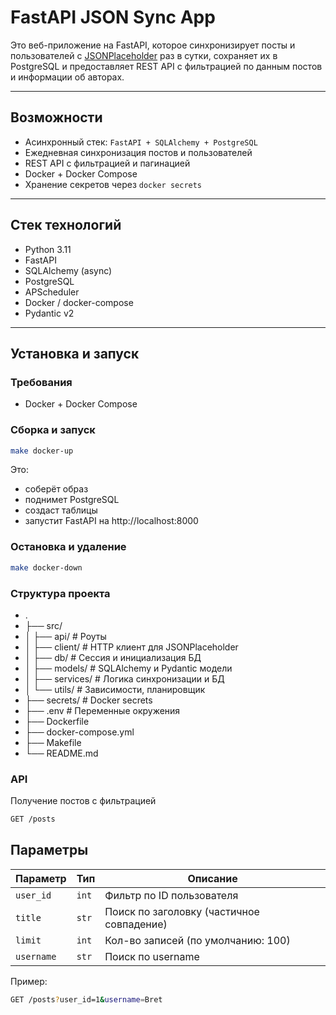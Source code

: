 # FastAPI JSON Sync App

Это веб-приложение на FastAPI, которое синхронизирует посты и пользователей с [JSONPlaceholder](https://jsonplaceholder.typicode.com) раз в сутки, сохраняет их в PostgreSQL и предоставляет REST API с фильтрацией по данным постов и информации об авторах.

---

## Возможности

- Асинхронный стек: `FastAPI + SQLAlchemy + PostgreSQL`
- Ежедневная синхронизация постов и пользователей
- REST API с фильтрацией и пагинацией
- Docker + Docker Compose
- Хранение секретов через `docker secrets`

---

## Стек технологий

- Python 3.11
- FastAPI
- SQLAlchemy (async)
- PostgreSQL
- APScheduler
- Docker / docker-compose
- Pydantic v2

---

## Установка и запуск

### Требования

- Docker + Docker Compose

### Сборка и запуск

```bash
make docker-up
```
Это:

- соберёт образ
- поднимет PostgreSQL
- создаст таблицы
- запустит FastAPI на http://localhost:8000


### Остановка и удаление

```bash
make docker-down
```


### Структура проекта
- .
- ├── src/
- │   ├── api/              # Роуты
- │   ├── client/           # HTTP клиент для JSONPlaceholder
- │   ├── db/               # Сессия и инициализация БД
- │   ├── models/           # SQLAlchemy и Pydantic модели
- │   ├── services/         # Логика синхронизации и БД
- │   └── utils/            # Зависимости, планировщик
- ├── secrets/              # Docker secrets
- ├── .env                  # Переменные окружения
- ├── Dockerfile
- ├── docker-compose.yml
- ├── Makefile
- └── README.md

### API

Получение постов с фильтрацией

```bash
GET /posts
```

## Параметры

| Параметр | Тип    | Описание                                   |
|----------|--------|--------------------------------------------|
| `user_id`  | `int`   | Фильтр по ID пользователя                  |
| `title`    | `str`   | Поиск по заголовку (частичное совпадение) |
| `limit`    | `int`   | Кол-во записей (по умолчанию: 100)        |
| `username` | `str`   | Поиск по username                         |


Пример:
```bash
GET /posts?user_id=1&username=Bret
```